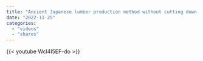 ```yaml
---
title: "Ancient Japanese lumber production method without cutting down trees called Daisugi"
date: "2022-11-25"
categories:
  - "videos"
  - "shares"
---
```


{{< youtube Wcl4I5EF-do >}}
